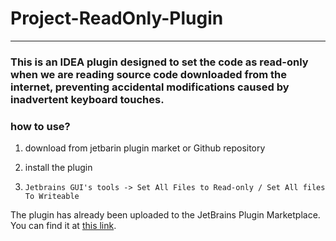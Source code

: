 # Project-ReadOnly-Plugin

---

### This is an IDEA plugin designed to set the code as read-only when we are reading source code downloaded from the internet, preventing accidental modifications caused by inadvertent keyboard touches.

### how to use?

1. download from jetbarin plugin market or Github repository

2. install the plugin

3. `Jetbrains GUI's tools -> Set All Files to Read-only / Set All files To Writeable`

The plugin has already been uploaded to the JetBrains Plugin Marketplace. You can find it at [this link](https://plugins.jetbrains.com/plugin/26974-project-read-only-mode).


